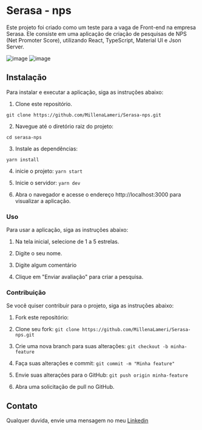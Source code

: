 # Serasa - nps 

Este projeto foi criado como um teste para a vaga de Front-end na empresa Serasa. Ele consiste em uma aplicação de criação de pesquisas de NPS (Net Promoter Score), utilizando React, TypeScript, Material UI e Json Server.

![image](https://user-images.githubusercontent.com/50849546/219783103-28210824-34e1-48e2-8ed7-13efe6fb0217.png)
![image](https://user-images.githubusercontent.com/50849546/219783238-4eb642a5-ee5b-4c03-ab73-08bc7c03fa20.png)




## Instalação

Para instalar e executar a aplicação, siga as instruções abaixo:

1. Clone este repositório.

`git clone https://github.com/MillenaLameri/Serasa-nps.git`

2. Navegue até o diretório raiz do projeto:

`cd serasa-nps`

3. Instale as dependências:

`yarn install`

4. inicie o projeto:
`yarn start`

5. Inicie o servidor:
`yarn dev`

6. Abra o navegador e acesse o endereço http://localhost:3000 para visualizar a aplicação.

### Uso

Para usar a aplicação, siga as instruções abaixo:

1. Na tela inicial, selecione de 1 a 5 estrelas. 

2. Digite o seu nome.

3. Digite algum comentário 

4. Clique em "Enviar avaliação" para criar a pesquisa.

### Contribuição

Se você quiser contribuir para o projeto, siga as instruções abaixo:

1. Fork este repositório: 

2. Clone seu fork:
`git clone https://github.com/MillenaLameri/Serasa-nps.git `

3. Crie uma nova branch para suas alterações:
`git checkout -b minha-feature`

4. Faça suas alterações e commit:
 `git commit -m "Minha feature" `
 
5. Envie suas alterações para o GitHub:
 `git push origin minha-feature`
 
6. Abra uma solicitação de pull no GitHub.
 

## Contato
Qualquer duvida, envie uma mensagem no meu [Linkedin](linkedin.com/in/millena-lameri-48b737187/)

